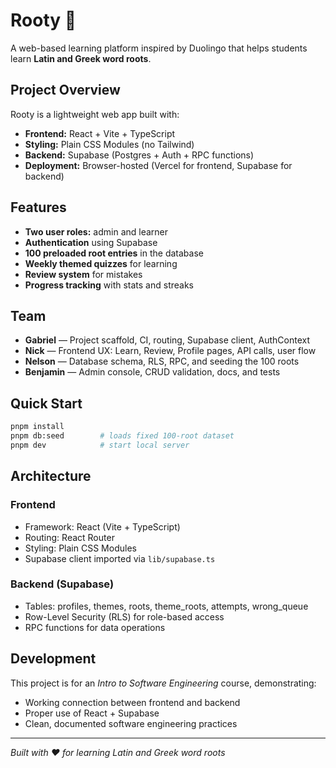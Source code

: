 # Rooty 🌱

A web-based learning platform inspired by Duolingo that helps students learn **Latin and Greek word roots**.

## Project Overview

Rooty is a lightweight web app built with:
- **Frontend:** React + Vite + TypeScript
- **Styling:** Plain CSS Modules (no Tailwind)
- **Backend:** Supabase (Postgres + Auth + RPC functions)
- **Deployment:** Browser-hosted (Vercel for frontend, Supabase for backend)

## Features

- **Two user roles:** admin and learner
- **Authentication** using Supabase
- **100 preloaded root entries** in the database
- **Weekly themed quizzes** for learning
- **Review system** for mistakes
- **Progress tracking** with stats and streaks

## Team

- **Gabriel** — Project scaffold, CI, routing, Supabase client, AuthContext
- **Nick** — Frontend UX: Learn, Review, Profile pages, API calls, user flow
- **Nelson** — Database schema, RLS, RPC, and seeding the 100 roots
- **Benjamin** — Admin console, CRUD validation, docs, and tests

## Quick Start

```bash
pnpm install
pnpm db:seed        # loads fixed 100-root dataset
pnpm dev            # start local server
```

## Architecture

### Frontend
- Framework: React (Vite + TypeScript)
- Routing: React Router
- Styling: Plain CSS Modules
- Supabase client imported via `lib/supabase.ts`

### Backend (Supabase)
- Tables: profiles, themes, roots, theme_roots, attempts, wrong_queue
- Row-Level Security (RLS) for role-based access
- RPC functions for data operations

## Development

This project is for an *Intro to Software Engineering* course, demonstrating:
- Working connection between frontend and backend
- Proper use of React + Supabase
- Clean, documented software engineering practices

---

*Built with ❤️ for learning Latin and Greek word roots*
